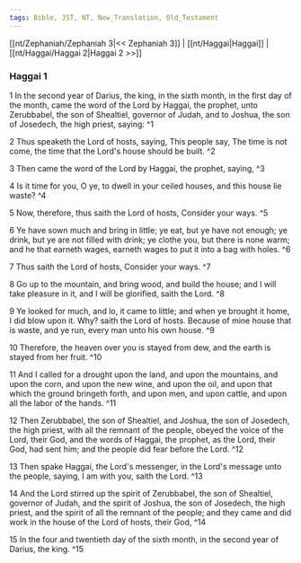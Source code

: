 ```yaml
---
tags: Bible, JST, NT, New_Translation, Old_Testament
---
```


[[nt/Zephaniah/Zephaniah 3|<< Zephaniah 3]] | [[nt/Haggai|Haggai]] | [[nt/Haggai/Haggai 2|Haggai 2 >>]]

### Haggai 1

1 In the second year of Darius, the king, in the sixth month, in the first day of the month, came the word of the Lord by Haggai, the prophet, unto Zerubbabel, the son of Shealtiel, governor of Judah, and to Joshua, the son of Josedech, the high priest, saying:  ^1

2 Thus speaketh the Lord of hosts, saying, This people say, The time is not come, the time that the Lord\'s house should be built.  ^2

3 Then came the word of the Lord by Haggai, the prophet, saying,  ^3

4 Is it time for you, O ye, to dwell in your ceiled houses, and this house lie waste?  ^4

5 Now, therefore, thus saith the Lord of hosts, Consider your ways.  ^5

6 Ye have sown much and bring in little; ye eat, but ye have not enough; ye drink, but ye are not filled with drink; ye clothe you, but there is none warm; and he that earneth wages, earneth wages to put it into a bag with holes.  ^6

7 Thus saith the Lord of hosts, Consider your ways.  ^7

8 Go up to the mountain, and bring wood, and build the house; and I will take pleasure in it, and I will be glorified, saith the Lord.  ^8

9 Ye looked for much, and lo, it came to little; and when ye brought it home, I did blow upon it. Why? saith the Lord of hosts. Because of mine house that is waste, and ye run, every man unto his own house.  ^9

10 Therefore, the heaven over you is stayed from dew, and the earth is stayed from her fruit.  ^10

11 And I called for a drought upon the land, and upon the mountains, and upon the corn, and upon the new wine, and upon the oil, and upon that which the ground bringeth forth, and upon men, and upon cattle, and upon all the labor of the hands.  ^11

12 Then Zerubbabel, the son of Shealtiel, and Joshua, the son of Josedech, the high priest, with all the remnant of the people, obeyed the voice of the Lord, their God, and the words of Haggai, the prophet, as the Lord, their God, had sent him; and the people did fear before the Lord.  ^12

13 Then spake Haggai, the Lord\'s messenger, in the Lord\'s message unto the people, saying, I am with you, saith the Lord.  ^13

14 And the Lord stirred up the spirit of Zerubbabel, the son of Shealtiel, governor of Judah, and the spirit of Joshua, the son of Josedech, the high priest, and the spirit of all the remnant of the people; and they came and did work in the house of the Lord of hosts, their God,  ^14

15 In the four and twentieth day of the sixth month, in the second year of Darius, the king.  ^15

 
